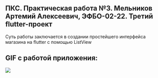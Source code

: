 ## ПКС. Практическая работа №3. Мельников Артемий Алексеевич, ЭФБО-02-22. Третий flutter-проект
Суть работы заключается в создании простейшего интерфейса магазина на flutter с помощью ListView 

## GIF с работой приложения: 

![](https://github.com/arzetz/flutter_mirea/blob/practice_3/%D0%B9%D1%86%D1%83%D0%B9%D1%83%D0%B9%D1%83%D0%B9%D1%86.gif)
